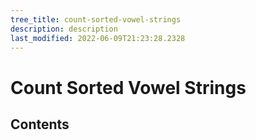 ```yaml
---
tree_title: count-sorted-vowel-strings
description: description
last_modified: 2022-06-09T21:23:28.2328
---
```


# Count Sorted Vowel Strings

## Contents
